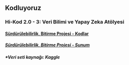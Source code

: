 ## Kodluyoruz
### Hi-Kod 2.0 - 3: Veri Bilimi ve Yapay Zeka Atölyesi
#### [Sürdürülebilirlik, Bitirme Projesi - Kodlar](https://github.com/seymagkts/HiKod203/tree/main/BITIRME_PROJESI)
#####  [Sürdürülebilirlik, Bitirme Projesi - Sunum](https://www.youtube.com/watch?v=wTyGPLgefS0)
##### *Veri seti kaynağı: Kaggle
